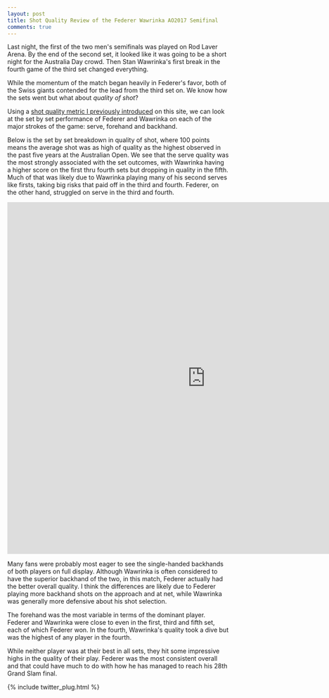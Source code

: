 ```yaml
---
layout: post
title: Shot Quality Review of the Federer Wawrinka AO2017 Semifinal
comments: true
---
```


Last night, the first of the two men's semifinals was played on Rod Laver Arena. By the end of the second set, it looked like it was going to be a short night for the Australia Day crowd. Then Stan Wawrinka's first break in the fourth game of the third set changed everything.

While the momentum of the match began heavily in Federer's favor, both of the Swiss giants contended for the lead from the third set on. We know how the sets went but what about _quality of shot_?

Using a [shot quality metric I previously introduced](http://on-the-t.com/2017/01/24/AO2017-Shot-Quality/) on this site, we can look at the set by set performance of Federer and Wawrinka on each of the major strokes of the game: serve, forehand and backhand. 

Below is the set by set breakdown in quality of shot, where 100 points means the average shot was as high of quality as the highest observed in the past five years at the Australian Open. We see that the serve quality was the most strongly associated with the set outcomes, with Wawrinka having a higher score on the first thru fourth sets but dropping in quality in the fifth. Much of that was likely due to Wawrinka playing many of his second serves like firsts, taking big risks that paid off in the third and fourth. Federer, on the other hand, struggled on serve in the third and fourth. 

<iframe width="900" height="800" frameborder="0" scrolling="no" src="https://plot.ly/~on-the-t/1103.embed"></iframe>

Many fans were probably most eager to see the single-handed backhands of both players on full display. Although Wawrinka is often considered to have the superior backhand of the two, in this match, Federer actually had the better overall quality. I think the differences are likely due to Federer playing more backhand shots on the approach and at net, while Wawrinka was generally more defensive about his shot selection. 

The forehand was the most variable in terms of the dominant player. Federer and Wawrinka were close to even in the first, third and fifth set, each of which Federer won. In the fourth, Wawrinka's quality took a dive but was the highest of any player in the fourth. 

While neither player was at their best in all sets, they hit some impressive highs in the quality of their play. Federer was the most consistent overall and that could have much to do with how he has managed to reach his 28th Grand Slam final.

{% include twitter_plug.html %}
